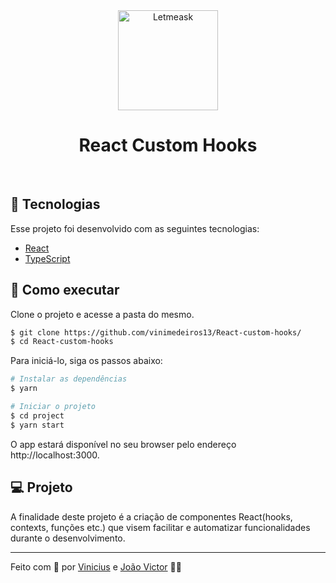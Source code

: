 <div align="center">
  <img alt="Letmeask" src="https://cdn.jsdelivr.net/gh/devicons/devicon/icons/react/react-original.svg" width="160px">
  <h1>React Custom Hooks</h1>
</div>

<br>

## 🧪 Tecnologias

Esse projeto foi desenvolvido com as seguintes tecnologias:

- [React](https://reactjs.org)
- [TypeScript](https://www.typescriptlang.org/)

## 🚀 Como executar

Clone o projeto e acesse a pasta do mesmo.

```bash
$ git clone https://github.com/vinimedeiros13/React-custom-hooks/
$ cd React-custom-hooks
```

Para iniciá-lo, siga os passos abaixo:
```bash
# Instalar as dependências
$ yarn

# Iniciar o projeto
$ cd project
$ yarn start
```
O app estará disponível no seu browser pelo endereço http://localhost:3000.


## 💻 Projeto
A finalidade deste projeto é a criação de componentes React(hooks, contexts, funções etc.)
que visem facilitar e automatizar funcionalidades durante o desenvolvimento.

<!-- ## 📝 License

Esse projeto está sob a licença MIT. Veja o arquivo [LICENSE](LICENSE.md) para mais detalhes. -->

---

Feito com 💜 por [Vinicius](https://github.com/vinimedeiros13) e [João Victor](https://github.com/joaovictornsv) 👋🏻
